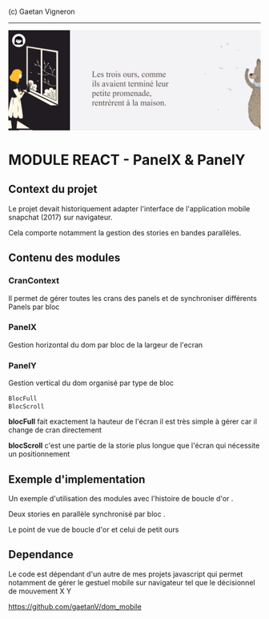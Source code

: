 (c) Gaetan Vigneron

---
![bear](readme-cover.jpg?raw=true)

# MODULE REACT - PanelX & PanelY


## Context du projet

<p>
Le projet devait historiquement adapter l'interface de l'application mobile snapchat (2017) sur navigateur.

Cela comporte notamment la gestion des stories en bandes parallèles.
</p>


## Contenu des modules

### CranContext

Il permet de gérer toutes les crans des panels  et de synchroniser différents Panels par bloc

### PanelX

Gestion horizontal du dom par bloc de la largeur de l'ecran

### PanelY
Gestion vertical du dom organisé par type de bloc 


    BlocFull
    BlocScroll



 __blocFull__ fait exactement la hauteur de l'écran il est très simple à gérer car il change de cran directement


 __blocScroll__ c'est une partie de la storie plus longue que l'écran qui nécessite un positionnement


## Exemple d'implementation

Un exemple d'utilisation des modules avec l'histoire de boucle d'or .

Deux stories en parallèle synchronisé par bloc .

Le point de vue de boucle d'or et celui de petit ours 


## Dependance

<p>
 Le code est dépendant d'un autre de mes projets javascript qui permet notamment de gérer le gestuel mobile sur navigateur tel que le décisionnel de mouvement X Y
</p>

<https://github.com/gaetanV/dom_mobile>
